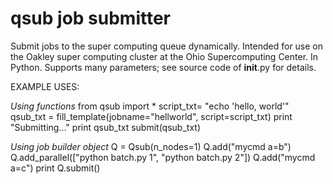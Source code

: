 # qsub job submitter

Submit jobs to the super computing queue dynamically. Intended for use on the Oakley super computing cluster at the Ohio Supercomputing Center. In Python. Supports many parameters; see source code of __init__.py for details.

EXAMPLE USES:

*Using functions*
    from qsub import *
    script_txt= "echo 'hello, world'"
    qsub_txt = fill_template(jobname="hellworld", script=script_txt)
    print "Submitting..."
    print qsub_txt
    submit(qsub_txt)
    
*Using job builder object*
    Q = Qsub(n_nodes=1)
    Q.add("mycmd a=b")
    Q.add_parallel(["python batch.py 1", "python batch.py 2"])
    Q.add("mycmd a=c")
    print Q.submit()
